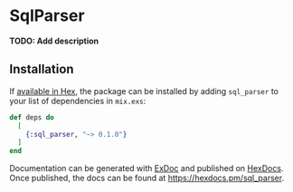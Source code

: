 # SqlParser

**TODO: Add description**

## Installation

If [available in Hex](https://hex.pm/docs/publish), the package can be installed
by adding `sql_parser` to your list of dependencies in `mix.exs`:

```elixir
def deps do
  [
    {:sql_parser, "~> 0.1.0"}
  ]
end
```

Documentation can be generated with [ExDoc](https://github.com/elixir-lang/ex_doc)
and published on [HexDocs](https://hexdocs.pm). Once published, the docs can
be found at <https://hexdocs.pm/sql_parser>.

